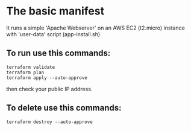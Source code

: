 # The basic manifest
It runs a simple 'Apache Webserver' on an AWS EC2 (t2.micro) instance with 'user-data' script (app-install.sh)

## To run use this commands:
```
terraform validate
terraform plan
terraform apply --auto-approve
```

then check your public IP address.

## To delete use this commands:
```
terraform destroy --auto-approve
```